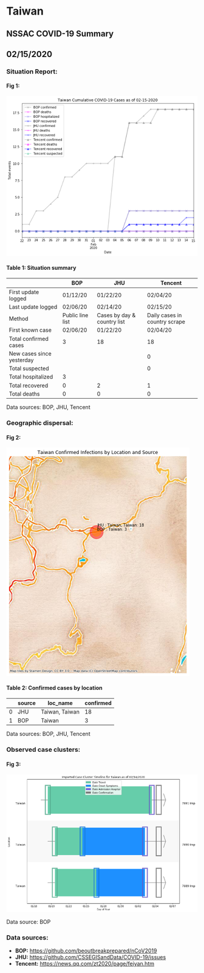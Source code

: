 # Taiwan
## NSSAC COVID-19 Summary
## 02/15/2020



 ### Situation Report:
#### Fig 1:
![Taiwan cases](../merged_histories/Taiwan_merged_histories.png)

#### Table 1: Situation summary
|                           | BOP              | JHU                         | Tencent                       |
|---------------------------|------------------|-----------------------------|-------------------------------|
| First update logged       | 01/12/20         | 01/22/20                    | 02/04/20                      |
| Last update logged        | 02/06/20         | 02/14/20                    | 02/15/20                      |
| Method                    | Public line list | Cases by day & country list | Daily cases in country scrape |
| First known case          | 02/06/20         | 01/22/20                    | 02/04/20                      |
| Total confirmed cases     | 3                | 18                          | 18                            |
| New cases since yesterday |                  |                             | 0                             |
| Total suspected           |                  |                             | 0                             |
| Total hospitalized        | 3                |                             |                               |
| Total recovered           | 0                | 2                           | 1                             |
| Total deaths              | 0                | 0                           | 0                             |
Data sources: BOP, JHU, Tencent


### Geographic dispersal:
#### Fig 2:
![Taiwan mapped](../case_locs/Taiwan_case_locs.png)

#### Table 2: Confirmed cases by location
|    | source   | loc_name       |   confirmed |
|----|----------|----------------|-------------|
|  0 | JHU      | Taiwan, Taiwan |          18 |
|  1 | BOP      | Taiwan         |           3 |

Data sources: BOP, JHU, Tencent


### Observed case clusters:
#### Fig 3:
![Taiwan cases](../cluster_analysis/Taiwan_imported_cases.png)



Data source: BOP


### Data sources:
* **BOP:** https://github.com/beoutbreakprepared/nCoV2019
* **JHU:** https://github.com/CSSEGISandData/COVID-19/issues
* **Tencent:** https://news.qq.com/zt2020/page/feiyan.htm